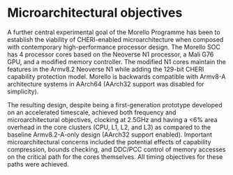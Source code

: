 # Microarchitectural objectives

A further central experimental goal of the Morello Programme has been to
establish the viability of CHERI-enabled microarchitecture when composed with
contemporary high-performance processor design.
The Morello SOC has 4 processor cores based on the Neoverse N1 processor, a
Mali G76 GPU, and a modified memory controller.
The modified N1 cores maintain the features in the Armv8.2 Neoverse N1 while
adding the 129-bit CHERI capability protection model.
Morello is backwards compatible with Armv8-A architecture systems in AArch64
(AArch32 support was disabled for simplicity).

The resulting design, despite being a first-generation prototype developed on
an accelerated timescale, achieved both frequency and microarchitectural
objectives, clocking at 2.5GHz and having a <6% area overhead in the core
clusters (CPU, L1, L2, and L3) as compared to the baseline Armv8.2-A-only
design (AArch32 support enabled).
Important microarchitectural concerns included the potential effects of
capability compression, bounds checking, and DDC/PCC control of memory
accesses on the critical path for the cores themselves.
All timing objectives for these paths were achieved.
